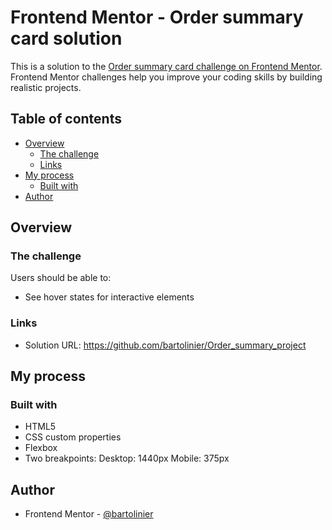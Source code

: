# Frontend Mentor - Order summary card solution

This is a solution to the [Order summary card challenge on Frontend Mentor](https://www.frontendmentor.io/challenges/order-summary-component-QlPmajDUj). Frontend Mentor challenges help you improve your coding skills by building realistic projects. 

## Table of contents

- [Overview](#overview)
  - [The challenge](#the-challenge)
  - [Links](#links)
- [My process](#my-process)
  - [Built with](#built-with)
- [Author](#author)


## Overview

### The challenge

Users should be able to:

- See hover states for interactive elements
  

### Links

- Solution URL: https://github.com/bartolinier/Order_summary_project


## My process

### Built with

- HTML5
- CSS custom properties
- Flexbox
- Two breakpoints:
  Desktop: 1440px
  Mobile: 375px

## Author

- Frontend Mentor - [@bartolinier](https://www.frontendmentor.io/profile/bartolinier)



